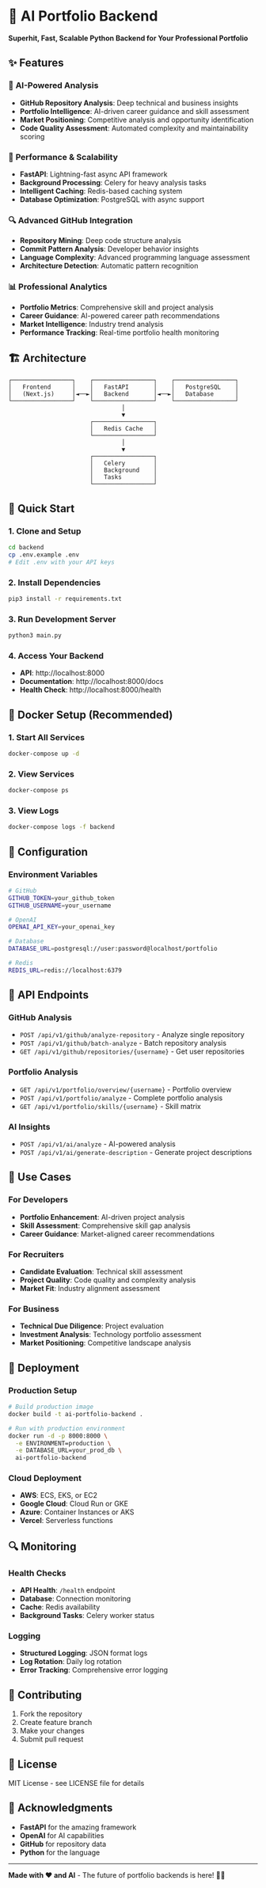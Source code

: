 # 🚀 AI Portfolio Backend

**Superhit, Fast, Scalable Python Backend for Your Professional Portfolio**

## ✨ Features

### 🤖 **AI-Powered Analysis**
- **GitHub Repository Analysis**: Deep technical and business insights
- **Portfolio Intelligence**: AI-driven career guidance and skill assessment
- **Market Positioning**: Competitive analysis and opportunity identification
- **Code Quality Assessment**: Automated complexity and maintainability scoring

### 🚀 **Performance & Scalability**
- **FastAPI**: Lightning-fast async API framework
- **Background Processing**: Celery for heavy analysis tasks
- **Intelligent Caching**: Redis-based caching system
- **Database Optimization**: PostgreSQL with async support

### 🔍 **Advanced GitHub Integration**
- **Repository Mining**: Deep code structure analysis
- **Commit Pattern Analysis**: Developer behavior insights
- **Language Complexity**: Advanced programming language assessment
- **Architecture Detection**: Automatic pattern recognition

### 📊 **Professional Analytics**
- **Portfolio Metrics**: Comprehensive skill and project analysis
- **Career Guidance**: AI-powered career path recommendations
- **Market Intelligence**: Industry trend analysis
- **Performance Tracking**: Real-time portfolio health monitoring

## 🏗️ Architecture

```
┌─────────────────┐    ┌─────────────────┐    ┌─────────────────┐
│   Frontend      │    │   FastAPI       │    │   PostgreSQL    │
│   (Next.js)     │◄──►│   Backend       │◄──►│   Database      │
└─────────────────┘    └─────────────────┘    └─────────────────┘
                                │
                                ▼
                       ┌─────────────────┐
                       │   Redis Cache   │
                       └─────────────────┘
                                │
                                ▼
                       ┌─────────────────┐
                       │   Celery        │
                       │   Background    │
                       │   Tasks         │
                       └─────────────────┘
```

## 🚀 Quick Start

### 1. **Clone and Setup**
```bash
cd backend
cp .env.example .env
# Edit .env with your API keys
```

### 2. **Install Dependencies**
```bash
pip3 install -r requirements.txt
```

### 3. **Run Development Server**
```bash
python3 main.py
```

### 4. **Access Your Backend**
- **API**: http://localhost:8000
- **Documentation**: http://localhost:8000/docs
- **Health Check**: http://localhost:8000/health

## 🐳 Docker Setup (Recommended)

### 1. **Start All Services**
```bash
docker-compose up -d
```

### 2. **View Services**
```bash
docker-compose ps
```

### 3. **View Logs**
```bash
docker-compose logs -f backend
```

## 🔧 Configuration

### **Environment Variables**
```bash
# GitHub
GITHUB_TOKEN=your_github_token
GITHUB_USERNAME=your_username

# OpenAI
OPENAI_API_KEY=your_openai_key

# Database
DATABASE_URL=postgresql://user:password@localhost/portfolio

# Redis
REDIS_URL=redis://localhost:6379
```

## 📡 API Endpoints

### **GitHub Analysis**
- `POST /api/v1/github/analyze-repository` - Analyze single repository
- `POST /api/v1/github/batch-analyze` - Batch repository analysis
- `GET /api/v1/github/repositories/{username}` - Get user repositories

### **Portfolio Analysis**
- `GET /api/v1/portfolio/overview/{username}` - Portfolio overview
- `POST /api/v1/portfolio/analyze` - Complete portfolio analysis
- `GET /api/v1/portfolio/skills/{username}` - Skill matrix

### **AI Insights**
- `POST /api/v1/ai/analyze` - AI-powered analysis
- `POST /api/v1/ai/generate-description` - Generate project descriptions

## 🎯 Use Cases

### **For Developers**
- **Portfolio Enhancement**: AI-driven project analysis
- **Skill Assessment**: Comprehensive skill gap analysis
- **Career Guidance**: Market-aligned career recommendations

### **For Recruiters**
- **Candidate Evaluation**: Technical skill assessment
- **Project Quality**: Code quality and complexity analysis
- **Market Fit**: Industry alignment assessment

### **For Business**
- **Technical Due Diligence**: Project evaluation
- **Investment Analysis**: Technology portfolio assessment
- **Market Positioning**: Competitive landscape analysis

## 🚀 Deployment

### **Production Setup**
```bash
# Build production image
docker build -t ai-portfolio-backend .

# Run with production environment
docker run -d -p 8000:8000 \
  -e ENVIRONMENT=production \
  -e DATABASE_URL=your_prod_db \
  ai-portfolio-backend
```

### **Cloud Deployment**
- **AWS**: ECS, EKS, or EC2
- **Google Cloud**: Cloud Run or GKE
- **Azure**: Container Instances or AKS
- **Vercel**: Serverless functions

## 🔍 Monitoring

### **Health Checks**
- **API Health**: `/health` endpoint
- **Database**: Connection monitoring
- **Cache**: Redis availability
- **Background Tasks**: Celery worker status

### **Logging**
- **Structured Logging**: JSON format logs
- **Log Rotation**: Daily log rotation
- **Error Tracking**: Comprehensive error logging

## 🤝 Contributing

1. Fork the repository
2. Create feature branch
3. Make your changes
4. Submit pull request

## 📄 License

MIT License - see LICENSE file for details

## 🙏 Acknowledgments

- **FastAPI** for the amazing framework
- **OpenAI** for AI capabilities
- **GitHub** for repository data
- **Python** for the language

---

**Made with ❤️ and AI** - The future of portfolio backends is here! 🚀✨
